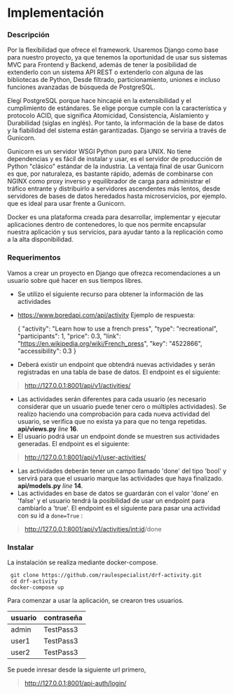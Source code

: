 # Implementación

### Descripción
Por la flexibilidad que ofrece el framework. Usaremos Django como base para nuestro proyecto, ya que tenemos la oportunidad de usar sus sistemas MVC para Frontend y Backend, además de tener la posibilidad de extenderlo con un sistema API REST o extenderlo con alguna de las bibliotecas de Python, Desde filtrado, particionamiento, uniones e incluso funciones avanzadas de búsqueda de PostgreSQL.

Elegí PostgreSQL porque hace hincapié en la extensibilidad y el cumplimiento de estándares. Se elige porque cumple con la característica y protocolo ACID, que significa Atomicidad, Consistencia, Aislamiento y Durabilidad (siglas en inglés). Por tanto, la información de la base de datos y la fiabilidad del sistema están garantizadas. Django se serviría a través de Gunicorn.

Gunicorn es un servidor WSGI Python puro para UNIX. No tiene dependencias y es fácil de instalar y usar, es el servidor de producción de Python "clásico" estándar de la industria. La ventaja final de usar Gunicorn es que, por naturaleza, es bastante rápido, además de combinarse con NGINX como proxy inverso y equilibrador de carga para administrar el tráfico entrante y distribuirlo a servidores ascendentes más lentos, desde servidores de bases de datos heredados hasta microservicios, por ejemplo. que es ideal para usar frente a Gunicorn.

  Docker es una plataforma creada para desarrollar, implementar y ejecutar aplicaciones dentro de contenedores, lo que nos permite encapsular nuestra aplicación y sus servicios, para ayudar tanto a la replicación como a la alta disponibilidad.
### Requerimentos
Vamos a crear un proyecto en Django que ofrezca recomendaciones a un usuario sobre
qué hacer en sus tiempos libres.
- Se utilizo el siguiente recurso para obtener la información de las actividades
- https://www.boredapi.com/api/activity
Ejemplo de respuesta:

    {
    "activity": "Learn how to use a french press",
    "type": "recreational",
    "participants": 1,
    "price": 0.3,
    "link": "https://en.wikipedia.org/wiki/French_press",
    "key": "4522866",
    "accessibility": 0.3
    }

- Deberá existir un endpoint que obtendrá nuevas actividades y serán registradas en una
tabla de base de datos. El endpoint  es el siguiente:

> http://127.0.0.1:8001/api/v1/activities/

- Las actividades serán diferentes para cada usuario (es necesario considerar que un usuario
puede tener cero o múltiples actividades). Se realizo haciendo una comprobación para cada nueva actividad del usuario, se verifica que no exista ya para que no tenga repetidas. **api/views.py** *line* **16**.
- El usuario podrá usar un endpoint donde se muestren sus actividades generadas. El endpoint es el siguiente: 

> http://127.0.0.1:8001/api/v1/user-activities/

- Las actividades deberán tener un campo llamado 'done' del tipo 'bool' y servirá para que
el usuario marque las actividades que haya finalizado. **api/models.py** *line* **14**.
- Las actividades en base de datos se guardarán con el valor 'done' en 'false' y el usuario
tendrá la posibilidad de usar un endpoint para cambiarlo a 'true'. El endpoint es el siguiente para pasar una actividad con su id a `done=True` : 

> http://127.0.0.1:8001/api/v1/activities/<int:id>/done

### Instalar
La instalación se realiza mediante docker-compose.

     git clone https://github.com/raulespecialist/drf-activity.git
     cd drf-activity
     docker-compose up

Para comenzar a usar la aplicación, se crearon tres usuarios.

| usuario | contraseña |
|-------|-------|
| admin | TestPass3 |
| user1 | TestPass3 |
| user2 | TestPass3 |

Se puede inresar desde la siguiente url primero, 

> http://127.0.0.1:8001/api-auth/login/